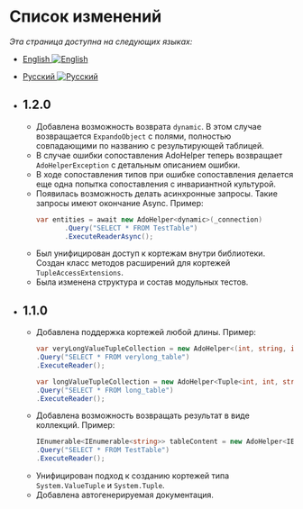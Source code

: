 ﻿# Список изменений
*Эта страница доступна на следующих языках:*
 - [English ![English](https://i.ibb.co/LRZcgYS/united-kingdom.png)](CHANGELOG.md)
 - [Русский ![Русский](https://i.ibb.co/frNGG0z/russia-1.png)](CHANGELOG-RU.md)

 - ## 1.2.0
	 - Добавлена возможность возврата `dynamic`. В этом случае возвращается `ExpandoObject` с полями, полностью совпадающими по названию с результирующей таблицей.
	 - В случае ошибки сопоставления AdoHelper теперь возвращает `AdoHelperException` с детальным описанием ошибки.
	 - В ходе сопоставления типов при ошибке сопоставления делается еще одна попытка сопоставления с инвариантной культурой.
	 - Появилась возможность делать асинхронные запросы. Такие запросы имеют окончание Async.
		 Пример:
		 ```csharp
		var entities = await new AdoHelper<dynamic>(_connection)
                .Query("SELECT * FROM TestTable")
                .ExecuteReaderAsync();
		```
	- Был унифицирован доступ к кортежам внутри библиотеки. Создан класс методов расширений для кортежей `TupleAccessExtensions`.
	- Была изменена структура и состав модульных тестов.

 - ## 1.1.0
	 - Добавлена поддержка кортежей любой длины.
		 Пример:
		 ```csharp
		var veryLongValueTupleCollection = new AdoHelper<(int, string, int, TimeSpan, int, int, string, int, int, int, int, int, int, int, int, int, int, TimeSpan, int, int, int, int, int, int, int, int, int, int, DateTime, int, int, string, int, TimeSpan, int, int, int, int, int, int, int, int, int, int, int, int, int, int, int, int, int, string, int, int, int, int, DateTime, int, int, int, int, int, int, int, int, int, TimeSpan, int, int, int, int, int, int, string, int, int, int, int, int, int, int, DateTime, int, int, int, int, int, int, int, TimeSpan, int, int, int, int, int, int, int, int, int, int)>(connection)
		.Query("SELECT * FROM verylong_table")
		.ExecuteReader();
		
		var longValueTupleCollection = new AdoHelper<Tuple<int, int, string, int, DateTime, int, int, Tuple<int, int, string, int, int, string, int, Tuple<int, int, int, string, int, int, int, Tuple<int, string, int, int, string, int, int>>>>>(connection)
		.Query("SELECT * FROM long_table")
		.ExecuteReader();
		```
	 - Добавлена возможность возвращать результат в виде коллекций.
		Пример:
		```csharp
		IEnumerable<IEnumerable<string>> tableContent = new AdoHelper<IEnumerable<string>>(connection)
		.Query("SELECT * FROM TestTable")
		.ExecuteReader();
		```
	- Унифицирован подход к созданию кортежей типа `System.ValueTuple` и `System.Tuple`.
	- Добавлена автогенерируемая документация.

